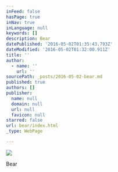 ```yaml
---
inFeed: false
hasPage: true
inNav: true
inLanguage: null
keywords: []
description: Bear
datePublished: '2016-05-02T01:35:43.793Z'
dateModified: '2016-05-02T01:32:00.911Z'
title: ''
author:
  - name: ''
    url: ''
sourcePath: _posts/2016-05-02-bear.md
published: true
authors: []
publisher:
  name: null
  domain: null
  url: null
  favicon: null
starred: false
url: bear/index.html
_type: WebPage

---
```

![](https://the-grid-user-content.s3-us-west-2.amazonaws.com/27277ddb-5b93-4e9d-a16c-b6130b95376b.jpg)

Bear